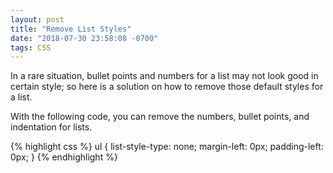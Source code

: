 ```yaml
---
layout: post
title: "Remove List Styles"
date: "2018-07-30 23:58:08 -0700"
tags: CSS
---
```



In a rare situation, bullet points and numbers for a list may not look good in certain style; so here is a solution on how to remove those default styles for a list.

With the following code, you can remove the numbers, bullet points, and indentation for lists.



{% highlight css %}
ul {
  list-style-type: none;
  margin-left: 0px;
  padding-left: 0px;
}
{% endhighlight %}
